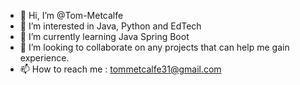 - 👋 Hi, I’m @Tom-Metcalfe
- 👀 I’m interested in  Java, Python and EdTech
- 🌱 I’m currently learning Java Spring Boot
- 💞️ I’m looking to collaborate on any projects that can help me gain experience.
- 📫 How to reach me : tommetcalfe31@gmail.com

<!---
Tom-Metcalfe/Tom-Metcalfe is a ✨ special ✨ repository because its `README.md` (this file) appears on your GitHub profile.
You can click the Preview link to take a look at your changes.
--->

